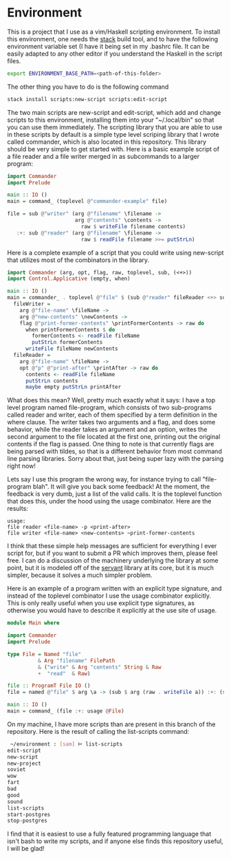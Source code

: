 # Environment

This is a project that I use as a vim/Haskell scripting environment. 
To install this environment, one needs the [stack](https://docs.haskellstack.org/)
build tool, and to have the following environment variable set (I have it being set
in my .bashrc file. It can be easily adapted to any other editor if you understand
the Haskell in the script files.
```bash
export ENVIRONMENT_BASE_PATH=<path-of-this-folder>
```
The other thing you have to do is the following command
```bash
stack install scripts:new-script scripts:edit-script
```
The two main scripts are new-script and edit-script, which add and change scripts
to this environment, installing them into your "~/.local/bin" so that you can use
them immediately. The scripting library that you are able to use in these scripts
by default is a simple type level scriping library that I wrote called commander,
which is also located in this repository. This library should be very simple to
get started with. Here is a basic example script of a file reader and a file writer merged
in as subcommands to a larger program:
```haskell
import Commander
import Prelude

main :: IO ()
main = command_ (toplevel @"commander-example" file)

file = sub @"writer" (arg @"filename" \filename ->
                      arg @"contents" \contents ->
                        raw $ writeFile filename contents)
   :+: sub @"reader" (arg @"filename" \filename ->
                        raw $ readFile filename >>= putStrLn)
``` 
Here is a complete example of a script that you could write using
new-script that utilizes most of the combinators in the library.
```haskell
import Commander (arg, opt, flag, raw, toplevel, sub, (<+>))
import Control.Applicative (empty, when)

main :: IO ()
main = commander_ . toplevel @"file" $ (sub @"reader" fileReader <+> sub @"writer" fileWriter) where  
  fileWriter =
    arg @"file-name" \fileName ->
    arg @"new-contents" \newContents ->
    flag @"print-former-contents" \printFormerContents -> raw do
      when printFormerContents $ do
        formerContents <- readFile fileName
        putStrLn formerContents
      writeFile fileName newContents
  fileReader =
    arg @"file-name" \fileName ->
    opt @"p" @"print-after" \printAfter -> raw do
      contents <- readFile fileName
      putStrLn contents
      maybe empty putStrLn printAfter
```
What does this mean? Well, pretty much exactly what it says: I have a top level program named file-program,
which consists of two sub-programs called reader and writer, each of them specified by a
term definition in the where clause. The writer takes two arguments and a flag, and does
some behavior, while the reader takes an argument and an option, writes the second argument
to the file located at the first one, printing out the original contents if the flag is passed.
One thing to note is that currently flags are being parsed with tildes, so that is a different behavior
from most command line parsing libraries. Sorry about that, just being super lazy with the parsing right
now!

Lets say I use this program the wrong way, for instance trying to call "file-program blah".
It will give you back some feedback! At the moment, the feedback is very dumb, just a list
of the valid calls. It is the toplevel function that does this, under the hood using the
usage combinator. Here are the results:
```
usage:
file reader <file-name> -p <print-after>
file writer <file-name> <new-contents> ~print-former-contents
```
I think that these simple help messages are sufficient for everything I ever script for, but if you want
to submit a PR which improves them, please feel free. I can do a discussion of the machinery underlying
the library at some point, but it is modeled off of the [servant](https://www.servant.dev) library at its 
core, but it is much simpler, because it solves a much simpler problem.

Here is an example of a program written with an explicit type signature, and instead of the toplevel
combinator I use the usage combinator explicitly. This is only really useful when you use explicit
type signatures, as otherwise you would have to describe it explicitly at the use site of usage.

```haskell
module Main where

import Commander
import Prelude

type File = Named "file"
          & Arg "filename" FilePath
          & ("write" & Arg "contents" String & Raw
          +  "read"  & Raw)

file :: ProgramT File IO ()
file = named @"file" $ arg \a -> (sub $ arg (raw . writeFile a)) :+: (sub . raw $ readFile a >>= putStrLn)

main :: IO ()
main = command_ (file :+: usage @File)
```

On my machine, I have more scripts than are present in this branch of the repository. Here is the result of
calling the list-scripts command:

```bash
 ~/environment : [sam] ⊨ list-scripts
edit-script
new-script
new-project
soviet
wow
fart
bad
good
sound
list-scripts
start-postgres
stop-postgres
```

I find that it is easiest to use a fully featured programming language that isn't bash to write my scripts,
and if anyone else finds this repository useful, I will be glad!

